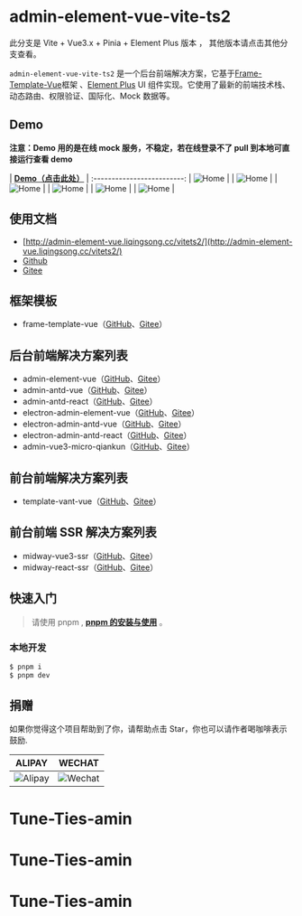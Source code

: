 # admin-element-vue-vite-ts2

此分支是 Vite + Vue3.x + Pinia + Element Plus 版本 ， 其他版本请点击其他分支查看。

`admin-element-vue-vite-ts2` 是一个后台前端解决方案，它基于[Frame-Template-Vue](http://frame-template-vue.liqingsong.cc/)框架 、[Element Plus](https://github.com/element-plus/element-plus) UI 组件实现。它使用了最新的前端技术栈、动态路由、权限验证、国际化、Mock 数据等。

## Demo

**注意：Demo 用的是在线 mock 服务，不稳定，若在线登录不了 pull 到本地可直接运行查看 demo**

| **[Demo（点击此处）](http://vitets2-demo.admin-element-vue.liqingsong.cc/)** |
:-------------------------:
| ![Home](http://admin-element-vue.liqingsong.cc/vitets2/images/demo/1.jpg) |
| ![Home](http://admin-element-vue.liqingsong.cc/vitets2/images/demo/1-white.jpg) |
| ![Home](http://admin-element-vue.liqingsong.cc/vitets2/images/demo/2.jpg) |
| ![Home](http://admin-element-vue.liqingsong.cc/vitets2/images/demo/2-white.jpg) |
| ![Home](http://admin-element-vue.liqingsong.cc/vitets2/images/demo/3-1.jpg) |
| ![Home](http://admin-element-vue.liqingsong.cc/vitets2/images/demo/3-2.jpg) |

## 使用文档

- [http://admin-element-vue.liqingsong.cc/vitets2/](http://admin-element-vue.liqingsong.cc/vitets2/)
- [Github](https://github.com/lqsong/admin-element-vue)
- [Gitee](https://gitee.com/lqsong/admin-element-vue)

## 框架模板

- frame-template-vue（[GitHub](https://github.com/lqsong/frame-template-vue)、[Gitee](https://gitee.com/lqsong/frame-template-vue)）

## 后台前端解决方案列表

- admin-element-vue（[GitHub](https://github.com/lqsong/admin-element-vue)、[Gitee](https://gitee.com/lqsong/admin-element-vue)）
- admin-antd-vue（[GitHub](https://github.com/lqsong/admin-antd-vue)、[Gitee](https://gitee.com/lqsong/admin-antd-vue)）
- admin-antd-react（[GitHub](https://github.com/lqsong/admin-antd-react)、[Gitee](https://gitee.com/lqsong/admin-antd-react)）
- electron-admin-element-vue（[GitHub](https://github.com/lqsong/electron-admin-element-vue)、[Gitee](https://gitee.com/lqsong/electron-admin-element-vue)）
- electron-admin-antd-vue（[GitHub](https://github.com/lqsong/electron-admin-antd-vue)、[Gitee](https://gitee.com/lqsong/electron-admin-antd-vue)）
- electron-admin-antd-react（[GitHub](https://github.com/lqsong/electron-admin-antd-react)、[Gitee](https://gitee.com/lqsong/electron-admin-antd-react)）
- admin-vue3-micro-qiankun（[GitHub](https://github.com/lqsong/admin-vue3-micro-qiankun)、[Gitee](https://gitee.com/lqsong/admin-vue3-micro-qiankun)）

## 前台前端解决方案列表

- template-vant-vue（[GitHub](https://github.com/lqsong/template-vant-vue)、[Gitee](https://gitee.com/lqsong/template-vant-vue)）

## 前台前端 SSR 解决方案列表

- midway-vue3-ssr（[GitHub](https://github.com/lqsong/midway-vue3-ssr)、[Gitee](https://gitee.com/lqsong/midway-vue3-ssr)）
- midway-react-ssr（[GitHub](https://github.com/lqsong/midway-react-ssr)、[Gitee](https://gitee.com/lqsong/midway-react-ssr)）

## 快速入门

> 请使用 pnpm , **[pnpm 的安装与使用](http://liqingsong.cc/article/detail/26)** 。

### 本地开发

```bash
$ pnpm i
$ pnpm dev
```

## 捐赠

如果你觉得这个项目帮助到了你，请帮助点击 Star，你也可以请作者喝咖啡表示鼓励.

|                                        **ALIPAY**                                         |                                        **WECHAT**                                         |
| :---------------------------------------------------------------------------------------: | :---------------------------------------------------------------------------------------: |
| ![Alipay](http://uploads.liqingsong.cc/20210430/f62d2436-8d92-407d-977f-35f1e4b891fc.png) | ![Wechat](http://uploads.liqingsong.cc/20210430/3e24efa9-8e79-4606-9bd9-8215ce1235ac.png) |

# Tune-Ties-amin

# Tune-Ties-amin

# Tune-Ties-amin
